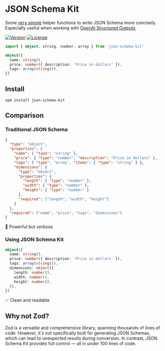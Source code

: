 # JSON Schema Kit

Some [very simple](https://github.com/nexxtmove/json-schema-kit/blob/main/index.ts) helper functions to write JSON Schema more concisely.
Especially useful when working with [OpenAI Structured Outputs](https://platform.openai.com/docs/guides/structured-outputs).

<a href="https://www.npmjs.com/package/json-schema-kit" target="_blank"><img src="https://img.shields.io/npm/v/json-schema-kit?style=flat-square&color=green" alt="Version"></a>
<a href="https://www.npmjs.com/package/json-schema-kit" target="_blank"><img src="https://img.shields.io/npm/l/json-schema-kit?style=flat-square&color=green" alt="License"></a>

```ts
import { object, string, number, array } from 'json-schema-kit'

object({
  name: string(),
  price: number({ description: 'Price in dollars' }),
  tags: array(string()),
})
```

## Install

```bash
npm install json-schema-kit
```

## Comparison

### Traditional JSON Schema

```json
{
  "type": "object",
  "properties": {
    "name": { "type": "string" },
    "price": { "type": "number", "description": "Price in dollars" },
    "tags": { "type": "array", "items": { "type": "string" } },
    "dimensions": {
      "type": "object",
      "properties": {
        "length": { "type": "number" },
        "width": { "type": "number" },
        "height": { "type": "number" }
      },
      "required": ["length", "width", "height"]
    }
  },
  "required": ["name", "price", "tags", "dimensions"]
}
```

🤔 Powerful but verbose

### Using JSON Schema Kit

```ts
object({
  name: string(),
  price: number({ description: 'Price in dollars' }),
  tags: array(string()),
  dimensions: object({
    length: number(),
    width: number(),
    height: number(),
  }),
})
```

✅ Clean and readable

## Why not Zod?

Zod is a versatile and comprehensive library, spanning thousands of lines of code. However, it's not specifically built for generating JSON Schemas, which can lead to unexpected results during conversion. In contrast, JSON Schema Kit provides full control — all in under 100 lines of code.
